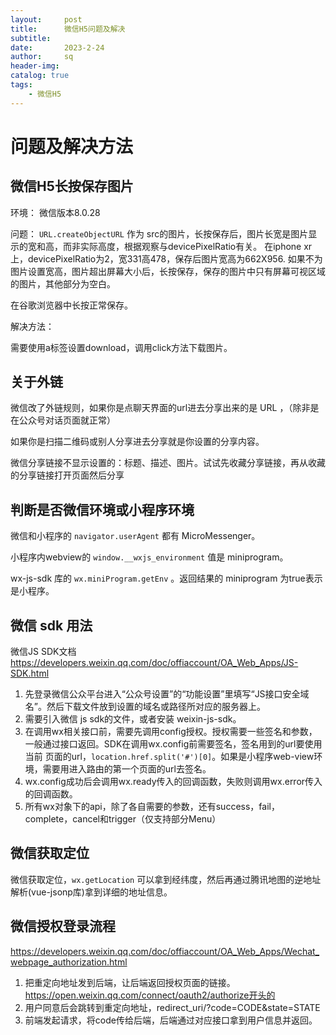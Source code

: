 ```yaml
---
layout:     post
title:      微信H5问题及解决
subtitle:   
date:       2023-2-24
author:     sq
header-img: 
catalog: true
tags:
    - 微信H5
---
```

# 问题及解决方法
## 微信H5长按保存图片
环境： 微信版本8.0.28

问题：
`URL.createObjectURL` 作为 src的图片，长按保存后，图片长宽是图片显示的宽和高，而非实际高度，根据观察与devicePixelRatio有关。
在iphone xr上，devicePixelRatio为2，宽331高478，保存后图片宽高为662X956.
如果不为图片设置宽高，图片超出屏幕大小后，长按保存，保存的图片中只有屏幕可视区域的图片，其他部分为空白。

在谷歌浏览器中长按正常保存。

解决方法：

需要使用a标签设置download，调用click方法下载图片。

## 关于外链
微信改了外链规则，如果你是点聊天界面的url进去分享出来的是 URL ，（除非是在公众号对话页面就正常）

如果你是扫描二维码或别人分享进去分享就是你设置的分享内容。

微信分享链接不显示设置的：标题、描述、图片。试试先收藏分享链接，再从收藏的分享链接打开页面然后分享

## 判断是否微信环境或小程序环境
微信和小程序的 `navigator.userAgent` 都有 MicroMessenger。

小程序内webview的 `window.__wxjs_environment` 值是 miniprogram。

wx-js-sdk 库的 `wx.miniProgram.getEnv` 。返回结果的 miniprogram 为true表示是小程序。

## 微信 sdk 用法
微信JS SDK文档 https://developers.weixin.qq.com/doc/offiaccount/OA_Web_Apps/JS-SDK.html

1. 先登录微信公众平台进入“公众号设置”的“功能设置”里填写“JS接口安全域名”。然后下载文件放到设置的域名或路径所对应的服务器上。
2. 需要引入微信 js sdk的文件，或者安装 weixin-js-sdk。
3. 在调用wx相关接口前，需要先调用config授权。授权需要一些签名和参数，一般通过接口返回。SDK在调用wx.config前需要签名，签名用到的url要使用当前
页面的url，`location.href.split('#')[0]`。如果是小程序web-view环境，需要用进入路由的第一个页面的url去签名。
4. wx.config成功后会调用wx.ready传入的回调函数，失败则调用wx.error传入的回调函数。
5. 所有wx对象下的api，除了各自需要的参数，还有success，fail，complete，cancel和trigger（仅支持部分Menu）

## 微信获取定位
微信获取定位，`wx.getLocation` 可以拿到经纬度，然后再通过腾讯地图的逆地址解析(vue-jsonp库)拿到详细的地址信息。

## 微信授权登录流程
https://developers.weixin.qq.com/doc/offiaccount/OA_Web_Apps/Wechat_webpage_authorization.html

1. 把重定向地址发到后端，让后端返回授权页面的链接。https://open.weixin.qq.com/connect/oauth2/authorize开头的
2. 用户同意后会跳转到重定向地址，redirect_uri/?code=CODE&state=STATE
3. 前端发起请求，将code传给后端，后端通过对应接口拿到用户信息并返回。

